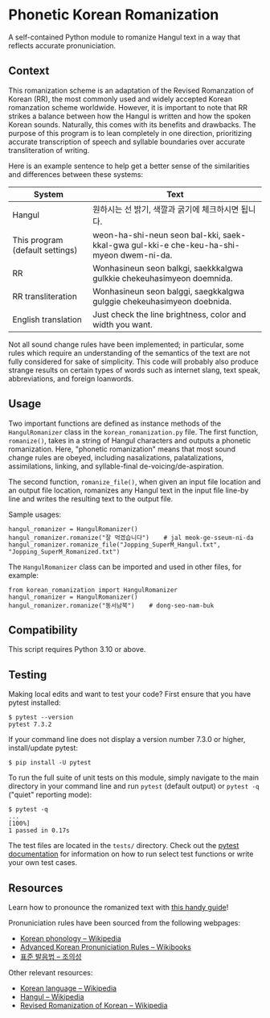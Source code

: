 # Phonetic Korean Romanization

A self-contained Python module to romanize Hangul text in a way that reflects accurate pronuniciation.


## Context

This romanization scheme is an adaptation of the Revised Romanzation of Korean (RR), the most commonly used and widely accepted Korean romanzation scheme worldwide. However, it is important to note that RR strikes a balance between how the Hangul is written and how the spoken Korean sounds. Naturally, this comes with its benefits and drawbacks. The purpose of this program is to lean completely in one direction, prioritizing accurate transcription of speech and syllable boundaries over accurate transliteration of writing.

Here is an example sentence to help get a better sense of the similarities and differences between these systems:

| System | Text |
| ----------- | ----------- |
| Hangul | 원하시는 선 밝기, 색깔과 굵기에 체크하시면 됩니다. |
| This program (default settings) | weon-ha-shi-neun seon bal-kki, saek-kkal-gwa gul-kki-e che-keu-ha-shi-myeon dwem-ni-da. |
| RR | Wonhasineun seon balkgi, saekkkalgwa gulkkie chekeuhasimyeon doemnida. |
| RR transliteration | Wonhasineun seon balggi, saegkkalgwa gulggie chekeuhasimyeon doebnida. |
| English translation | Just check the line brightness, color and width you want. |

Not all sound change rules have been implemented; in particular, some rules which require an understanding of the semantics of the text are not fully considered for sake of simplicity. This code will probably also produce strange results on certain types of words such as internet slang, text speak, abbreviations, and foreign loanwords.


## Usage

Two important functions are defined as instance methods of the `HangulRomanizer` class in the `korean_romanization.py` file. The first function, `romanize()`, takes in a string of Hangul characters and outputs a phonetic romanization. Here, "phonetic romanization" means that most sound change rules are obeyed, including nasalizations, palatalizations, assimilations, linking, and syllable-final de-voicing/de-aspiration.

The second function, `romanize_file()`, when given an input file location and an output file location, romanizes any Hangul text in the input file line-by line and writes the resulting text to the output file.

Sample usages:
```python3
hangul_romanizer = HangulRomanizer()
hangul_romanizer.romanize("잘 먹겠습니다")    # jal meok-ge-sseum-ni-da 
hangul_romanizer.romanize_file("Jopping_SuperM_Hangul.txt", "Jopping_SuperM_Romanized.txt")
```

The `HangulRomanizer` class can be imported and used in other files, for example:
```python3
from korean_romanization import HangulRomanizer
hangul_romanizer = HangulRomanizer()
hangul_romanizer.romanize("동서남북")    # dong-seo-nam-buk
```


## Compatibility

This script requires Python 3.10 or above.


## Testing

Making local edits and want to test your code? First ensure that you have pytest installed:
```
$ pytest --version
pytest 7.3.2
```

If your command line does not display a version number 7.3.0 or higher, install/update pytest:
```
$ pip install -U pytest
```

To run the full suite of unit tests on this module, simply navigate to the main directory in your command line and run `pytest` (default output) or `pytest -q` ("quiet" reporting mode):
```
$ pytest -q
...                                                                      [100%]
1 passed in 0.17s
```

The test files are located in the `tests/` directory.
Check out the [pytest documentation](https://docs.pytest.org/en/7.3.x/) for information on how to run select test functions or write your own test cases.


## Resources

Learn how to pronounce the romanized text with [this handy guide](https://docs.google.com/document/d/1XNkx1R6ImgwYNysgWlGWjXfG1Xzb6qSvdctRAhZvpis/edit?usp=sharing)!

Pronuniciation rules have been sourced from the following webpages:
- [Korean phonology – Wikipedia](https://en.wikipedia.org/wiki/Korean_phonology)
- [Advanced Korean Pronuniciation Rules – Wikibooks](https://en.wikibooks.org/wiki/Korean/Advanced_Pronunciation_Rules)
- [표준 발음법 – 조의성](http://www.tufs.ac.jp/ts/personal/choes/korean/nanboku/Barum.html)

Other relevant resources:
- [Korean language – Wikipedia](https://en.wikipedia.org/wiki/Korean_language)
- [Hangul – Wikipedia](https://en.wikipedia.org/wiki/Hangul)
- [Revised Romanization of Korean – Wikipedia](https://en.wikipedia.org/wiki/Revised_Romanization_of_Korean)
